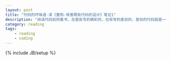 ```yaml
---
layout: post
title: "代码的坏味道-读《重构-改善既有代码的设计》笔记1"
description: "阅读代码如同看书，总是有写的精彩的，也有写的差劲的，差劲的代码就是一些平庸的解决方案，完成了一个任务却没人会给你喝彩。有一些征兆能明显地告知阅读者这是一段糟糕的代码，这就是代码的坏味道..."
category: reading
tags: 
    - reading
    - coding
---
```

{% include JB/setup %}

